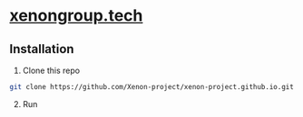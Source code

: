 # [xenongroup.tech](https://xenongroup.tech)

## Installation

1. Clone this repo

  ```bash
  git clone https://github.com/Xenon-project/xenon-project.github.io.git
  ```

2. Run





